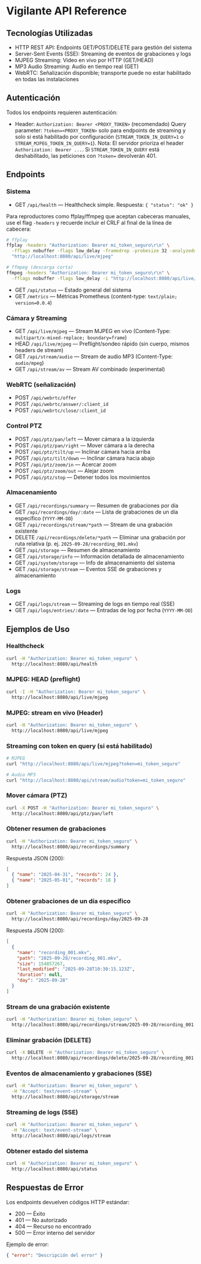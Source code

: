 # Vigilante API Reference

## Tecnologías Utilizadas

- HTTP REST API: Endpoints GET/POST/DELETE para gestión del sistema
- Server-Sent Events (SSE): Streaming de eventos de grabaciones y logs
- MJPEG Streaming: Video en vivo por HTTP (GET/HEAD)
- MP3 Audio Streaming: Audio en tiempo real (GET)
- WebRTC: Señalización disponible; transporte puede no estar habilitado en todas las instalaciones

## Autenticación

Todos los endpoints requieren autenticación:
- Header: `Authorization: Bearer <PROXY_TOKEN>` (recomendado)
 Query parameter: `?token=<PROXY_TOKEN>` solo para endpoints de streaming y solo si está habilitado por configuración (`STREAM_TOKEN_IN_QUERY=1` o `STREAM_MJPEG_TOKEN_IN_QUERY=1`).
 Nota: El servidor prioriza el header `Authorization: Bearer ...`. Si `STREAM_TOKEN_IN_QUERY` está deshabilitado, las peticiones con `?token=` devolverán 401.

## Endpoints

### Sistema
- GET `/api/health` — Healthcheck simple. Respuesta: `{ "status": "ok" }`
 
 Para reproductores como ffplay/ffmpeg que aceptan cabeceras manuales, use el flag `-headers` y recuerde incluir el CRLF al final de la línea de cabecera:
 
 ```bash
 # ffplay
 ffplay -headers "Authorization: Bearer mi_token_seguro\r\n" \
   -fflags nobuffer -flags low_delay -framedrop -probesize 32 -analyzeduration 0 \
   "http://localhost:8080/api/live/mjpeg"
 
 # ffmpeg (descarga corta)
 ffmpeg -headers "Authorization: Bearer mi_token_seguro\r\n" \
   -fflags nobuffer -flags low_delay -i "http://localhost:8080/api/live/mjpeg" -t 5 dump.mkv
 ```
- GET `/api/status` — Estado general del sistema
- GET `/metrics` — Métricas Prometheus (content-type: `text/plain; version=0.0.4`)

### Cámara y Streaming
- GET `/api/live/mjpeg` — Stream MJPEG en vivo (Content-Type: `multipart/x-mixed-replace; boundary=frame`)
- HEAD `/api/live/mjpeg` — Preflight/sondeo rápido (sin cuerpo, mismos headers de stream)
- GET `/api/stream/audio` — Stream de audio MP3 (Content-Type: `audio/mpeg`)
- GET `/api/stream/av` — Stream AV combinado (experimental)

### WebRTC (señalización)
- POST `/api/webrtc/offer`
- POST `/api/webrtc/answer/:client_id`
- POST `/api/webrtc/close/:client_id`

### Control PTZ
- POST `/api/ptz/pan/left` — Mover cámara a la izquierda
- POST `/api/ptz/pan/right` — Mover cámara a la derecha
- POST `/api/ptz/tilt/up` — Inclinar cámara hacia arriba
- POST `/api/ptz/tilt/down` — Inclinar cámara hacia abajo
- POST `/api/ptz/zoom/in` — Acercar zoom
- POST `/api/ptz/zoom/out` — Alejar zoom
- POST `/api/ptz/stop` — Detener todos los movimientos

### Almacenamiento
- GET `/api/recordings/summary` — Resumen de grabaciones por día
- GET `/api/recordings/day/:date` — Lista de grabaciones de un día específico (`YYYY-MM-DD`)
- GET `/api/recordings/stream/*path` — Stream de una grabación existente
- DELETE `/api/recordings/delete/*path` — Eliminar una grabación por ruta relativa (p. ej. `2025-09-28/recording_001.mkv`)
- GET `/api/storage` — Resumen de almacenamiento
- GET `/api/storage/info` — Información detallada de almacenamiento
- GET `/api/system/storage` — Info de almacenamiento del sistema
- GET `/api/storage/stream` — Eventos SSE de grabaciones y almacenamiento

### Logs
- GET `/api/logs/stream` — Streaming de logs en tiempo real (SSE)
- GET `/api/logs/entries/:date` — Entradas de log por fecha (`YYYY-MM-DD`)

## Ejemplos de Uso

### Healthcheck
```bash
curl -H "Authorization: Bearer mi_token_seguro" \
  http://localhost:8080/api/health
```

### MJPEG: HEAD (preflight)
```bash
curl -I -H "Authorization: Bearer mi_token_seguro" \
  http://localhost:8080/api/live/mjpeg
```

### MJPEG: stream en vivo (Header)
```bash
curl -H "Authorization: Bearer mi_token_seguro" \
  http://localhost:8080/api/live/mjpeg
```

### Streaming con token en query (si está habilitado)
```bash
# MJPEG
curl "http://localhost:8080/api/live/mjpeg?token=mi_token_seguro"

# Audio MP3
curl "http://localhost:8080/api/stream/audio?token=mi_token_seguro"
```

### Mover cámara (PTZ)
```bash
curl -X POST -H "Authorization: Bearer mi_token_seguro" \
  http://localhost:8080/api/ptz/pan/left
```

### Obtener resumen de grabaciones
```bash
curl -H "Authorization: Bearer mi_token_seguro" \
  http://localhost:8080/api/recordings/summary
```

Respuesta JSON (200):
```json
[
  { "name": "2025-04-31", "records": 24 },
  { "name": "2025-05-01", "records": 18 }
]
```

### Obtener grabaciones de un día específico
```bash
curl -H "Authorization: Bearer mi_token_seguro" \
  http://localhost:8080/api/recordings/day/2025-09-28
```

Respuesta JSON (200):
```json
[
  {
    "name": "recording_001.mkv",
    "path": "2025-09-28/recording_001.mkv",
    "size": 154857267,
    "last_modified": "2025-09-28T10:30:15.123Z",
    "duration": null,
    "day": "2025-09-28"
  }
]
```

### Stream de una grabación existente
```bash
curl -H "Authorization: Bearer mi_token_seguro" \
  http://localhost:8080/api/recordings/stream/2025-09-28/recording_001.mkv
```

### Eliminar grabación (DELETE)
```bash
curl -X DELETE -H "Authorization: Bearer mi_token_seguro" \
  http://localhost:8080/api/recordings/delete/2025-09-28/recording_001.mkv
```

### Eventos de almacenamiento y grabaciones (SSE)
```bash
curl -H "Authorization: Bearer mi_token_seguro" \
  -H "Accept: text/event-stream" \
  http://localhost:8080/api/storage/stream
```

### Streaming de logs (SSE)
```bash
curl -H "Authorization: Bearer mi_token_seguro" \
  -H "Accept: text/event-stream" \
  http://localhost:8080/api/logs/stream
```

### Obtener estado del sistema
```bash
curl -H "Authorization: Bearer mi_token_seguro" \
  http://localhost:8080/api/status
```

## Respuestas de Error

Los endpoints devuelven códigos HTTP estándar:
- 200 — Éxito
- 401 — No autorizado
- 404 — Recurso no encontrado
- 500 — Error interno del servidor

Ejemplo de error:
```json
{ "error": "Descripción del error" }
```